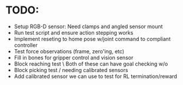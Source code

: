 # TODO:
  - Setup RGB-D sensor: Need clamps and angled sensor mount 
  - Run test script and ensure action stepping works
  - Implement reseting to home pose w/joint command to compliant controller
  - Test force observations (frame, zero'ing, etc)
  - Fill in bones for gripper control and vision sensor
  - Block reaching test \ Both of these can have goal checking w/o
  - Block picking test  / needing calibrated sensors
  - Add calibrated sensor we can use to test for RL termination/reward
